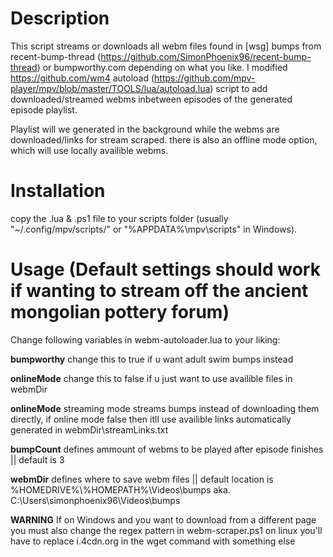 #  Description
This script streams or downloads all webm files found in [wsg] bumps from recent-bump-thread (https://github.com/SimonPhoenix96/recent-bump-thread) or bumpworthy.com depending on what you like.
I modified https://github.com/wm4 autoload (https://github.com/mpv-player/mpv/blob/master/TOOLS/lua/autoload.lua) script to add downloaded/streamed webms inbetween episodes of  the generated episode playlist.

Playlist will we generated in the background while the webms are downloaded/links for stream scraped. there is also an offline mode option, which will use locally availible webms.

# Installation
copy the .lua & .ps1 file to your scripts folder (usually "~/.config/mpv/scripts/" or "%APPDATA%\mpv\scripts" in Windows).

# Usage (Default settings should work if wanting to stream off the ancient mongolian pottery forum)

Change following variables in webm-autoloader.lua to your liking:

**bumpworthy** 
change this to true if u want adult swim bumps instead

**onlineMode** 
change this to false if u just want to use availible files in webmDir

**onlineMode** 
streaming mode streams bumps instead of downloading them directly, if online mode false then itll use availible links automatically generated in webmDir\streamLinks.txt

**bumpCount** 
defines ammount of webms to be played after episode finishes || default is 3

**webmDir** 
defines where to save webm files || default location is %HOMEDRIVE%\\%HOMEPATH%\\Videos\\bumps aka. C:\Users\simonphoenix96\Videos\bumps

**WARNING** 
If on Windows and you want to download from a different page you must also change the regex pattern in webm-scraper.ps1 on linux you'll have to replace i.4cdn.org in the wget command with something else 
